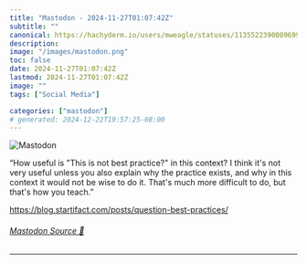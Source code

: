```yaml
---
title: "Mastodon - 2024-11-27T01:07:42Z"
subtitle: ""
canonical: https://hachyderm.io/users/mweagle/statuses/113552239008969956
description:
image: "/images/mastodon.png"
toc: false
date: 2024-11-27T01:07:42Z
lastmod: 2024-11-27T01:07:42Z
image: ""
tags: ["Social Media"]

categories: ["mastodon"]
# generated: 2024-12-22T19:57:25-08:00
---
```

![Mastodon](/images/mastodon.png)

<p>“How useful is &quot;This is not best practice?&quot; in this context? I think it&#39;s not very useful unless you also explain why the practice exists, and why in this context it would not be wise to do it. That&#39;s much more difficult to do, but that&#39;s how you teach.”</p><p><a href="https://blog.startifact.com/posts/question-best-practices/" target="_blank" rel="nofollow noopener noreferrer" translate="no"><span class="invisible">https://</span><span class="ellipsis">blog.startifact.com/posts/ques</span><span class="invisible">tion-best-practices/</span></a></p>


###### [Mastodon Source 🐘](https://hachyderm.io/@mweagle/113552239008969956)

___
